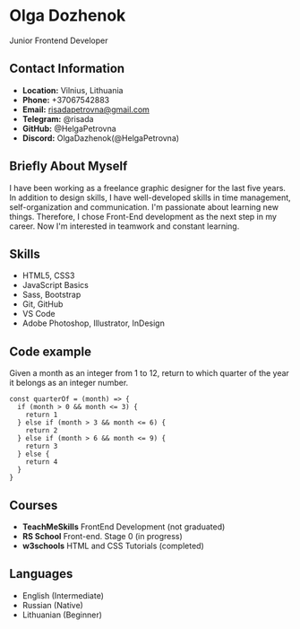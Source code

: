 # **Olga Dozhenok**
Junior Frontend Developer



**Contact Information**
---


* **Location:** Vilnius, Lithuania
* **Phone:** +37067542883
* **Email:** risadapetrovna@gmail.com
* **Telegram:** @risada
* **GitHub:** @HelgaPetrovna
* **Discord:** OlgaDazhenok(@HelgaPetrovna)


**Briefly About Myself**
---

I have been working as a freelance graphic designer for the last five years. In addition to design skills, I have well-developed skills in time management, self-organization and communication. I'm passionate about learning new things. Therefore, I chose Front-End development as the next step in my career. Now I'm interested in teamwork and constant learning.



**Skills**
---

* HTML5, CSS3
* JavaScript Basics
* Sass, Bootstrap
* Git, GitHub
* VS Code
* Adobe Photoshop, Illustrator, InDesign


**Code example**
---

Given a month as an integer from 1 to 12, return to which quarter of the year it belongs as an integer number.

```
const quarterOf = (month) => {
  if (month > 0 && month <= 3) {
    return 1
  } else if (month > 3 && month <= 6) {
    return 2
  } else if (month > 6 && month <= 9) {
    return 3
  } else {
    return 4
  }
}
```


**Courses**
---


* **TeachMeSkills** FrontEnd Development (not graduated)
* **RS School** Front-end. Stage 0 (in progress)
* **w3schools** HTML and CSS Tutorials (completed)


**Languages**
---

* English (Intermediate)
* Russian (Native)
* Lithuanian (Beginner)